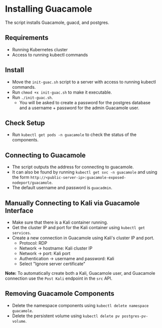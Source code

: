 # Installing Guacamole

The script installs Guacamole, guacd, and postgres. 

## Requirements
- Running Kubernetes cluster
- Access to running kubectl commands

## Install
- Move the `init-guac.sh` script to a server with access to running kubectl commands.
- Run `chmod +x init-guac.sh` to make it executable.
- Run `./init-guac.sh`.
    - You will be asked to create a password for the postgres database and a username + password for the admin Guacamole user.

## Check Setup
- Run `kubectl get pods -n guacamole` to check the status of the components. 

## Connecting to Guacamole
- The script outputs the address for connecting to guacamole. 
- It can also be found by running `kubectl get svc -n guacamole` and using the form `http://<public-server-ip>:guacamole-exposed-nodeport/guacamole`.
- The default username and password is `guacadmin`.

## Manually Connecting to Kali via Guacamole Interface
- Make sure that there is a Kali container running. 
- Get the cluster IP and port for the Kali container using `kubectl get services`.
- Create a new connection in Guacamole using Kali's cluster IP and port. 
  - Protocol: RDP
  - Network -> hostname: Kali cluster IP
  - Network -> port: Kali port
  - Authentication -> username and password: Kali
  - Select "Ignore server certificate"

**Note:** To automatically create both a Kali, Guacamole user, and Guacamole connection use the `Post Kali` endpoint in the `src` API.

## Removing Guacamole Components
- Delete the namespace components using `kubectl delete namespace guacamole`.
- Delete the persistent volume using `kubectl delete pv postgres-pv-volume`.